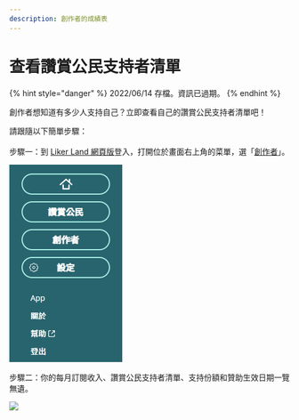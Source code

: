 ```yaml
---
description: 創作者的成績表
---
```


# 查看讚賞公民支持者清單

{% hint style="danger" %}
2022/06/14 存檔。資訊已過期。
{% endhint %}

創作者想知道有多少人支持自己？立即查看自己的讚賞公民支持者清單吧！

請跟隨以下簡單步驟：\
\
步驟一：到 [Liker Land 網頁版](https://liker.land/)登入，打開位於畫面右上角的菜單，選「[創作者](https://liker.land/creators/dashboard)」。

![](<../../../.gitbook/assets/Civic Liker Menu.png>)

步驟二：你的每月訂閱收入、讚賞公民支持者清單、支持份額和贊助生效日期一覽無遺。

![](../../../.gitbook/assets/supporter.png)

